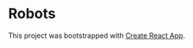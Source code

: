 # Robots

This project was bootstrapped with [Create React App](https://github.com/facebook/create-react-app).
